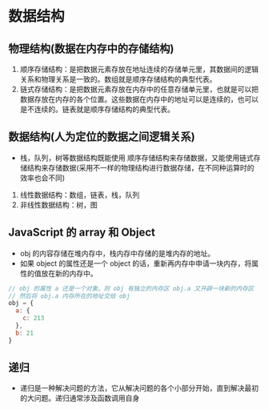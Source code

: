 # 数据结构

## 物理结构(数据在内存中的存储结构)

1. 顺序存储结构：是把数据元素存放在地址连续的存储单元里，其数据间的逻辑关系和物理关系是一致的。数组就是顺序存储结构的典型代表。
2. 链式存储结构：是把数据元素存放在内存中的任意存储单元里，也就是可以把数据存放在内存的各个位置。这些数据在内存中的地址可以是连续的，也可以是不连续的。链表就是顺序存储结构的典型代表。

## 数据结构(人为定位的数据之间逻辑关系)

* 栈，队列，树等数据结构既能使用 顺序存储结构来存储数据，又能使用链式存储结构来存储数据(采用不一样的物理结构进行数据存储，在不同种运算时的效率也会不同)
  
1. 线性数据结构：数组，链表，栈，队列
2. 非线性数据结构：树，图

## JavaScript 的 array 和 Object

* obj 的内容存储在堆内存中，栈内存中存储的是堆内存的地址。
* 如果 object 的属性还是一个 object 的话，重新再内存中申请一块内存，将属性的值放在新的内存中。

```js
// obj 的属性 a 还是一个对象。则 obj 有独立的内存区 obj.a 又开辟一块新的内存区
// 然后将 obj.a 内存所在的地址交给 obj
obj = {
  a: {
    c: 213
  },
  b: 21
}
```

## 递归

* 递归是一种解决问题的方法，它从解决问题的各个小部分开始，直到解决最初的大问题。递归通常涉及函数调用自身
